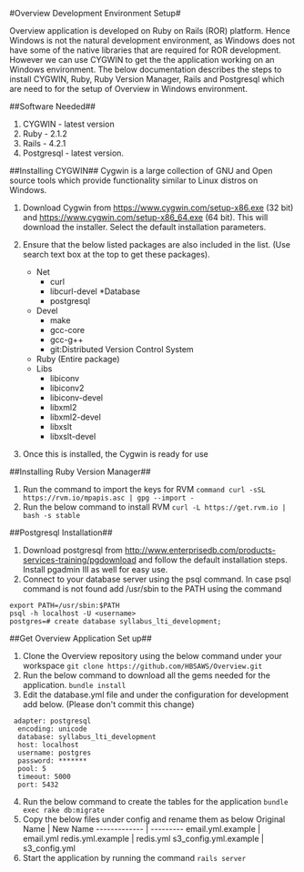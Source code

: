#Overview Development Environment Setup#

Overview application is developed on Ruby on Rails (ROR) platform. Hence Windows is not the natural development environment, as Windows does not have some of the native libraries that are required for ROR development. However we can use CYGWIN to get the the application working on an Windows environment. The below documentation describes the steps to install CYGWIN, Ruby, Ruby Version Manager, Rails and Postgresql which are need to for the setup of Overview in Windows environment. 

##Software Needed##

1. CYGWIN - latest version
2. Ruby - 2.1.2
3. Rails - 4.2.1
4. Postgresql - latest version.

##Installing CYGWIN##
Cygwin is a large collection of GNU and Open source tools which provide functionality similar to Linux distros on Windows.

1. Download Cygwin from https://www.cygwin.com/setup-x86.exe (32 bit) and https://www.cygwin.com/setup-x86_64.exe (64 bit). This will download the installer. Select the default installation parameters.
2. Ensure that the below listed packages are also included in the list. (Use search text box at the top to get these packages).
	* Net
		* curl
		* libcurl-devel
	*Database
		* postgresql
	* Devel
		* make
		* gcc-core
		* gcc-g++
		* git:Distributed Version Control System
	* Ruby (Entire package)
	* Libs
		* libiconv
		* libiconv2
		* libiconv-devel
		* libxml2
		* libxml2-devel
		* libxslt
		* libxslt-devel
		
3. Once this is installed, the Cygwin is ready for use

##Installing Ruby Version Manager##
1. Run the command to import the keys for RVM
```command curl -sSL https://rvm.io/mpapis.asc | gpg --import -```
2. Run the below command to install RVM
```curl -L https://get.rvm.io | bash -s stable```

##Postgresql Installation##
1. Download postgresql from http://www.enterprisedb.com/products-services-training/pgdownload and follow the default installation steps. Install pgadmin III as well for easy use.
2. Connect to your database server using the psql command. In case psql command is not found add /usr/sbin to the PATH using the command 
```
export PATH=/usr/sbin:$PATH
psql -h localhost -U <username>
postgres=# create database syllabus_lti_development;
```

##Get Overview Application Set up##
1. Clone the Overview repository using the below command under your workspace
```git clone https://github.com/HBSAWS/Overview.git```
2. Run the below command to download all the gems needed for the application.
```bundle install```
3. Edit the database.yml file and under the configuration for development add below. (Please don't commit this change)
```
 adapter: postgresql
  encoding: unicode
  database: syllabus_lti_development
  host: localhost
  username: postgres
  password: *******
  pool: 5
  timeout: 5000
  port: 5432
```
4. Run the below command to create the tables for the application
```bundle exec rake db:migrate```
5. Copy the below files under config and rename them as below
Original Name | New Name
------------- | ---------
email.yml.example | email.yml
redis.yml.example | redis.yml
s3_config.yml.example | s3_config.yml
6. Start the application by running the command
```rails server```





